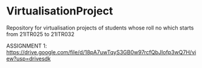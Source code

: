 # VirtualisationProject
Repository for virtualisation projects of students whose roll no which starts from 21ITR025 to 21ITR032

ASSIGNMENT 1: https://drive.google.com/file/d/18pA7uwTqyS3GB0w97rcfQbJIofp3wQ7H/view?usp=drivesdk
